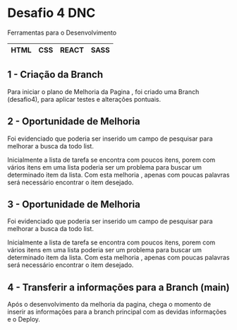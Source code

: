 # Desafio 4 DNC

Ferramentas para o Desenvolvimento

| HTML | CSS | REACT | SASS |
| --- | --- | --- | --- |

## 1 - Criação da Branch

Para iniciar o plano de Melhoria da Pagina , foi criado uma Branch (desafio4), para aplicar testes e alterações pontuais. 

## 2 - Oportunidade de Melhoria

Foi evidenciado que poderia ser inserido um campo de pesquisar para melhorar a busca da todo list.

Inicialmente a lista de tarefa se encontra com poucos itens, porem com vários itens em uma lista poderia ser um problema para buscar um determinado item da lista. Com esta melhoria , apenas com poucas palavras será necessário encontrar o item desejado. 

## 3 - Oportunidade de Melhoria

Foi evidenciado que poderia ser inserido um campo de pesquisar para melhorar a busca da todo list.

Inicialmente a lista de tarefa se encontra com poucos itens, porem com vários itens em uma lista poderia ser um problema para buscar um determinado item da lista. Com esta melhoria , apenas com poucas palavras será necessário encontrar o item desejado. 

## 4 - Transferir a informações para a Branch (main)

Após o desenvolvimento da melhoria da pagina, chega o momento de inserir as informações para a branch principal com as devidas informações e o Deploy.
